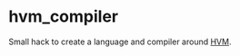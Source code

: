 hvm_compiler
============
Small hack to create a language and compiler around [HVM](www.hacker.org/hvm/).
